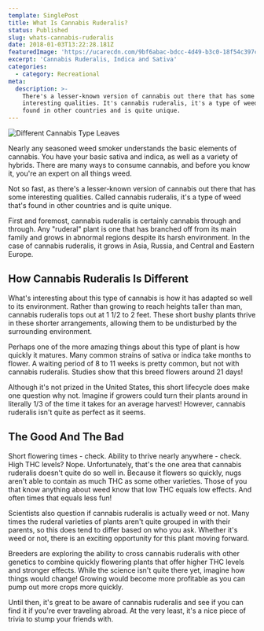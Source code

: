 ```yaml
---
template: SinglePost
title: What Is Cannabis Ruderalis?
status: Published
slug: whats-cannabis-ruderalis
date: 2018-01-03T13:22:28.181Z
featuredImage: 'https://ucarecdn.com/9bf6abac-bdcc-4d49-b3c0-18f54c397c66/'
excerpt: 'Cannabis Ruderalis, Indica and Sativa'
categories:
  - category: Recreational
meta:
  description: >-
    There's a lesser-known version of cannabis out there that has some
    interesting qualities. It's cannabis ruderalis, it's a type of weed that's
    found in other countries and is quite unique.
---
```

![Different Cannabis Type Leaves ](https://ucarecdn.com/1139dcc3-d6ad-4818-b3b9-07a4d0dab5d5/)

Nearly any seasoned weed smoker understands the basic elements of cannabis. You have your basic sativa and indica, as well as a variety of hybrids. There are many ways to consume cannabis, and before you know it, you're an expert on all things weed.

Not so fast, as there's a lesser-known version of cannabis out there that has some interesting qualities. Called cannabis ruderalis, it's a type of weed that's found in other countries and is quite unique.

First and foremost, cannabis ruderalis is certainly cannabis through and through. Any "ruderal" plant is one that has branched off from its main family and grows in abnormal regions despite its harsh environment. In the case of cannabis ruderalis, it grows in Asia, Russia, and Central and Eastern Europe.

## How Cannabis Ruderalis Is Different

What's interesting about this type of cannabis is how it has adapted so well to its environment. Rather than growing to reach heights taller than man, cannabis ruderalis tops out at 1 1/2 to 2 feet. These short bushy plants thrive in these shorter arrangements, allowing them to be undisturbed by the surrounding environment.

Perhaps one of the more amazing things about this type of plant is how quickly it matures. Many common strains of sativa or indica take months to flower. A waiting period of 8 to 11 weeks is pretty common, but not with cannabis ruderalis. Studies show that this breed flowers around 21 days!

Although it's not prized in the United States, this short lifecycle does make one question why not. Imagine if growers could turn their plants around in literally 1/3 of the time it takes for an average harvest! However, cannabis ruderalis isn't quite as perfect as it seems.

## The Good And The Bad

Short flowering times - check. Ability to thrive nearly anywhere - check. High THC levels? Nope. Unfortunately, that's the one area that cannabis ruderalis doesn't quite do so well in. Because it flowers so quickly, nugs aren't able to contain as much THC as some other varieties. Those of you that know anything about weed know that low THC equals low effects. And often times that equals less fun!

Scientists also question if cannabis ruderalis is actually weed or not. Many times the ruderal varieties of plants aren't quite grouped in with their parents, so this does tend to differ based on who you ask. Whether it's weed or not, there is an exciting opportunity for this plant moving forward.

Breeders are exploring the ability to cross cannabis ruderalis with other genetics to combine quickly flowering plants that offer higher THC levels and stronger effects. While the science isn't quite there yet, imagine how things would change! Growing would become more profitable as you can pump out more crops more quickly.

Until then, it's great to be aware of cannabis ruderalis and see if you can find it if you're ever traveling abroad. At the very least, it's a nice piece of trivia to stump your friends with.
